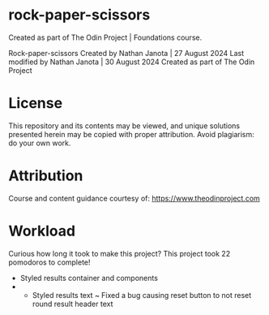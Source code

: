 # rock-paper-scissors
Created as part of The Odin Project | Foundations course.

Rock-paper-scissors
Created by Nathan Janota | 27 August 2024
Last modified by Nathan Janota | 30 August 2024
Created as part of The Odin Project

# License
This repository and its contents may be viewed, and unique solutions presented herein may be copied with proper attribution. Avoid plagiarism: do your own work.

# Attribution
Course and content guidance courtesy of:
https://www.theodinproject.com

# Workload
Curious how long it took to make this project?
This project took 22 pomodoros to complete!

+ Styled results container and components
+ + Styled results text
~ Fixed a bug causing reset button to not reset round result header text
